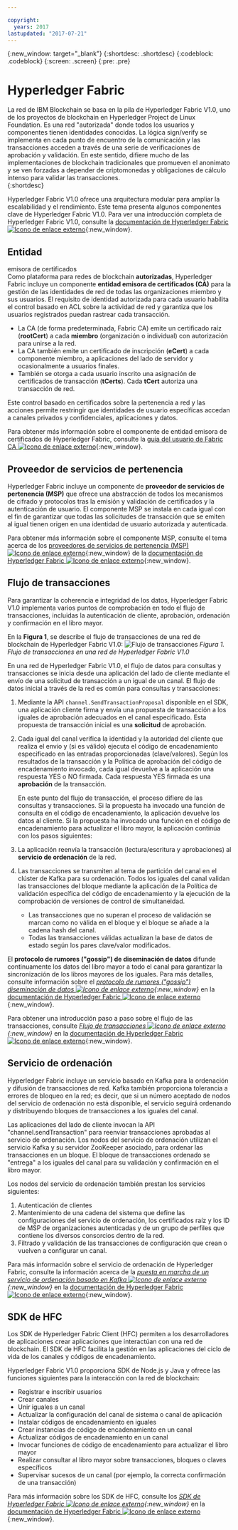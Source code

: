 ```yaml
---

copyright:
  years: 2017
lastupdated: "2017-07-21"
---
```


{:new_window: target="_blank"}
{:shortdesc: .shortdesc}
{:codeblock: .codeblock}
{:screen: .screen}
{:pre: .pre}


# Hyperledger Fabric
La red de IBM Blockchain se basa en la pila de Hyperledger Fabric V1.0, uno de los proyectos de blockchain en Hyperledger Project de Linux Foundation. Es una red "autorizada" donde todos los usuarios y componentes tienen identidades conocidas. La lógica sign/verify se implementa en cada punto de encuentro de la comunicación y las transacciones acceden a través de una serie de verificaciones de aprobación y validación. En este sentido, difiere mucho de las implementaciones de blockchain tradicionales que promueven el anonimato y se ven forzadas a depender de criptomonedas y obligaciones de cálculo intenso para validar las transacciones.   
{:shortdesc}

Hyperledger Fabric V1.0 ofrece una arquitectura modular para ampliar la escalabilidad y el rendimiento. Este tema presenta algunos componentes clave de Hyperledger Fabric V1.0. Para ver una introducción completa de Hyperledger Fabric V1.0, consulte la [documentación de Hyperledger Fabric ![Icono de enlace externo](../images/external_link.svg "Icono de enlace externo")](http://hyperledger-fabric.readthedocs.io/en/latest/){:new_window}.  

## Entidad
emisora de certificados  
Como plataforma para redes de blockchain **autorizadas**, Hyperledger Fabric incluye un componente **entidad emisora de certificados (CA)** para la gestión de las identidades de red de todas las organizaciones miembro y sus usuarios. El requisito de identidad autorizada para cada usuario habilita el control basado en ACL sobre la actividad de red y garantiza que los usuarios registrados puedan rastrear cada transacción.  
* La CA (de forma predeterminada, Fabric CA) emite un certificado raíz (**rootCert**) a cada **miembro** (organización o individual) con autorización para unirse a la red. 
* La CA también emite un certificado de inscripción (**eCert**) a cada componente miembro, a aplicaciones del lado de servidor y ocasionalmente a usuarios finales. 
* También se otorga a cada usuario inscrito una asignación de certificados de transacción (**tCerts**). Cada **tCert** autoriza una transacción de red. 

Este control basado en certificados sobre la pertenencia a red y las acciones permite restringir que identidades de usuario específicas accedan a canales privados y confidenciales, aplicaciones y datos. 

Para obtener más información sobre el componente de entidad emisora de certificados de Hyperledger Fabric, consulte la [guía del usuario de Fabric CA ![Icono de enlace externo](../images/external_link.svg "Icono de enlace externo")](http://hyperledger-fabric-ca.readthedocs.io/en/latest/){:new_window}.

## Proveedor de servicios de pertenencia  
Hyperledger Fabric incluye un componente de **proveedor de servicios de pertenencia (MSP)** que ofrece una abstracción de todos los mecanismos de cifrado y protocolos tras la emisión y validación de certificados y la autenticación de usuario. El componente MSP se instala en cada igual con el fin de garantizar que todas las solicitudes de transacción que se emiten al igual tienen origen en una identidad de usuario autorizada y autenticada. 

Para obtener más información sobre el componente MSP, consulte el tema acerca de los [proveedores de servicios de pertenencia (MSP) ![Icono de enlace externo](../images/external_link.svg "Icono de enlace externo")](http://hyperledger-fabric.readthedocs.io/en/latest/msp.html){:new_window} de la [documentación de Hyperledger Fabric ![Icono de enlace externo](../images/external_link.svg "Icono de enlace externo")](http://hyperledger-fabric.readthedocs.io/en/latest/){:new_window}.

## Flujo de transacciones  
Para garantizar la coherencia e integridad de los datos, Hyperledger Fabric V1.0 implementa varios puntos de comprobación en todo el flujo de transacciones, incluidas la autenticación de cliente, aprobación, ordenación y confirmación en el libro mayor.

En la **Figura 1**, se describe el flujo de transacciones de una red de blockchain de Hyperledger Fabric V1.0: ![Flujo de transacciones](../images/v10_txflow.png "Flujo de transacciones en una red de Hyperledger Fabric V1.0")
*Figura 1. Flujo de transacciones en una red de Hyperledger Fabric V1.0*

En una red de Hyperledger Fabric V1.0, el flujo de datos para consultas y transacciones se inicia desde una aplicación del lado de cliente mediante el envío de una solicitud de transacción a un igual de un canal. El flujo de datos inicial a través de la red es común para consultas y transacciones:

1. Mediante la API `channel.SendTransactionProposal` disponible en el SDK, una aplicación cliente firma y envía una propuesta de transacción a los iguales de aprobación adecuados en el canal especificado. Esta propuesta de transacción inicial es una **solicitud** de aprobación.  
2. Cada igual del canal verifica la identidad y la autoridad del cliente que realiza el envío y (si es válido) ejecuta el código de encadenamiento especificado en las entradas proporcionadas (clave/valores). Según los resultados de la transacción y la Política de aprobación del código de encadenamiento invocado, cada igual devuelve a la aplicación una respuesta YES o NO firmada. Cada respuesta YES firmada es una **aprobación** de la transacción.  
	
	En este punto del flujo de transacción, el proceso difiere de las consultas y transacciones. Si la propuesta ha invocado una función de consulta en el código de encadenamiento, la aplicación devuelve los datos al cliente. Si la propuesta ha invocado una función en el código de encadenamiento para actualizar el libro mayor, la aplicación continúa con los pasos siguientes:  
3. La aplicación reenvía la transacción (lectura/escritura y aprobaciones) al **servicio de ordenación** de la red.  
4. Las transacciones se transmiten al tema de partición del canal en el clúster de Kafka para su ordenación. Todos los iguales del canal validan las transacciones del bloque mediante la aplicación de la Política de validación específica del código de encadenamiento y la ejecución de la comprobación de versiones de control de simultaneidad.   
	* Las transacciones que no superan el proceso de validación se marcan como no válida en el bloque y el bloque se añade a la cadena hash del canal.  
	* Todas las transacciones válidas actualizan la base de datos de estado según los pares clave/valor modificados.   
	
El **protocolo de rumores ("gossip") de diseminación de datos** difunde continuamente los datos del libro mayor a todo el canal para garantizar la sincronización de los libros mayores de los iguales. Para más detalles, consulte información sobre el *[protocolo de rumores ("gossip") diseminación de datos ![Icono de enlace externo](../images/external_link.svg "Icono de enlace externo")](http://hyperledger-fabric.readthedocs.io/en/latest/gossip.html){:new_window}* en la [documentación de Hyperledger Fabric ![Icono de enlace externo](../images/external_link.svg "Icono de enlace externo")](http://hyperledger-fabric.readthedocs.io/en/latest/){:new_window}.

Para obtener una introducción paso a paso sobre el flujo de las transacciones, consulte *[Flujo de transacciones ![Icono de enlace externo](../images/external_link.svg "Icono de enlace externo")](http://hyperledger-fabric.readthedocs.io/en/latest/txflow.html){:new_window}* en la [documentación de Hyperledger Fabric ![Icono de enlace externo](../images/external_link.svg "Icono de enlace externo")](http://hyperledger-fabric.readthedocs.io/en/latest/){:new_window}.  

## Servicio de ordenación
Hyperledger Fabric incluye un servicio basado en Kafka para la ordenación y difusión de transacciones de red. Kafka también proporciona tolerancia a errores de bloqueo en la red; es decir, que si un número aceptado de nodos del servicio de ordenación no está disponible, el servicio seguirá ordenando y distribuyendo bloques de transacciones a los iguales del canal. 

Las aplicaciones del lado de cliente invocan la API "channel.sendTransaction" para reenviar transacciones aprobadas al servicio de ordenación. Los nodos del servicio de ordenación utilizan el servicio Kafka y su servidor ZooKeeper asociado, para ordenar las transacciones en un bloque. El bloque de transacciones ordenado se "entrega" a los iguales del canal para su validación y confirmación en el libro mayor.

Los nodos del servicio de ordenación también prestan los servicios siguientes:
1. Autenticación de clientes
2. Mantenimiento de una cadena del sistema que define las configuraciones del servicio de ordenación, los certificados raíz y los ID de MSP de organizaciones autenticadas y de un grupo de perfiles que contiene los diversos consorcios dentro de la red.
3. Filtrado y validación de las transacciones de configuración que crean o vuelven a configurar un canal.   

Para más información sobre el servicio de ordenación de Hyperledger Fabric, consulte la información acerca de la *[puesta en marcha de un servicio de ordenación basado en Kafka ![Icono de enlace externo](../images/external_link.svg "Icono de enlace externo")](http://hyperledger-fabric.readthedocs.io/en/latest/kafka.html){:new_window}* en la [documentación de Hyperledger Fabric ![Icono de enlace externo](../images/external_link.svg "Icono de enlace externo")](http://hyperledger-fabric.readthedocs.io/en/latest/){:new_window}.

## SDK de HFC
Los SDK de Hyperledger Fabric Client (HFC) permiten a los desarrolladores de aplicaciones crear aplicaciones que interactúan con una red de blockchain. El SDK de HFC facilita la gestión en las aplicaciones del ciclo de vida de los canales y códigos de encadenamiento.

Hyperledger Fabric V1.0 proporciona SDK de Node.js y Java y ofrece las funciones siguientes para la interacción con la red de blockchain:
* Registrar e inscribir usuarios
* Crear canales
* Unir iguales a un canal
* Actualizar la configuración del canal de sistema o canal de aplicación
* Instalar códigos de encadenamiento en iguales
* Crear instancias de código de encadenamiento en un canal
* Actualizar códigos de encadenamiento en un canal
* Invocar funciones de código de encadenamiento para actualizar el libro mayor
* Realizar consultar al libro mayor sobre transacciones, bloques o claves específicos
* Supervisar sucesos de un canal (por ejemplo, la correcta confirmación de una transacción)

Para más información sobre los SDK de HFC, consulte los *[SDK de Hyperledger Fabric ![Icono de enlace externo](../images/external_link.svg "Icono de enlace externo")](http://hyperledger-fabric.readthedocs.io/en/latest/fabric-sdks.html){:new_window}* en la [documentación de Hyperledger Fabric ![Icono de enlace externo](../images/external_link.svg "Icono de enlace externo")](http://hyperledger-fabric.readthedocs.io/en/latest/){:new_window}.

